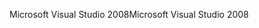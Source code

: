 <span data-ttu-id="aa958-101">Microsoft Visual Studio 2008</span><span class="sxs-lookup"><span data-stu-id="aa958-101">Microsoft Visual Studio 2008</span></span>